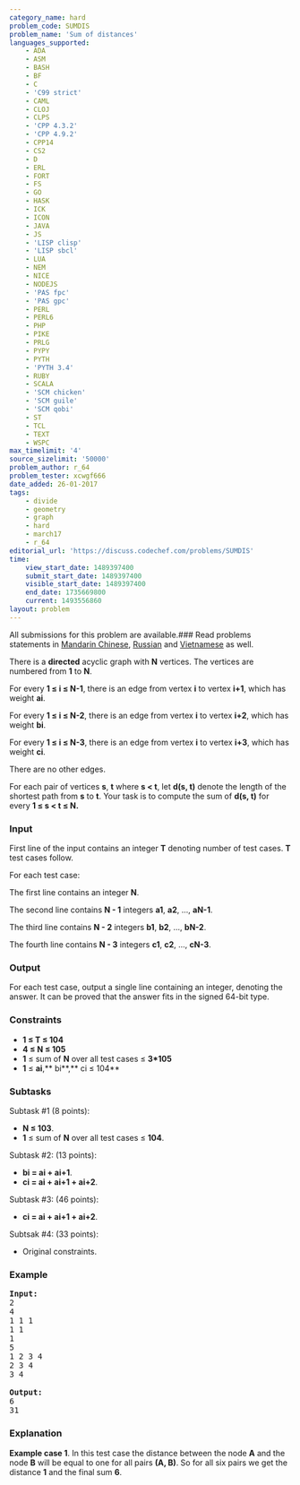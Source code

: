 ```yaml
---
category_name: hard
problem_code: SUMDIS
problem_name: 'Sum of distances'
languages_supported:
    - ADA
    - ASM
    - BASH
    - BF
    - C
    - 'C99 strict'
    - CAML
    - CLOJ
    - CLPS
    - 'CPP 4.3.2'
    - 'CPP 4.9.2'
    - CPP14
    - CS2
    - D
    - ERL
    - FORT
    - FS
    - GO
    - HASK
    - ICK
    - ICON
    - JAVA
    - JS
    - 'LISP clisp'
    - 'LISP sbcl'
    - LUA
    - NEM
    - NICE
    - NODEJS
    - 'PAS fpc'
    - 'PAS gpc'
    - PERL
    - PERL6
    - PHP
    - PIKE
    - PRLG
    - PYPY
    - PYTH
    - 'PYTH 3.4'
    - RUBY
    - SCALA
    - 'SCM chicken'
    - 'SCM guile'
    - 'SCM qobi'
    - ST
    - TCL
    - TEXT
    - WSPC
max_timelimit: '4'
source_sizelimit: '50000'
problem_author: r_64
problem_tester: xcwgf666
date_added: 26-01-2017
tags:
    - divide
    - geometry
    - graph
    - hard
    - march17
    - r_64
editorial_url: 'https://discuss.codechef.com/problems/SUMDIS'
time:
    view_start_date: 1489397400
    submit_start_date: 1489397400
    visible_start_date: 1489397400
    end_date: 1735669800
    current: 1493556860
layout: problem
---
```

All submissions for this problem are available.###  Read problems statements in [Mandarin Chinese](http://www.codechef.com/download/translated/MARCH17/mandarin/SUMDIS.pdf?v=1), [Russian](http://www.codechef.com/download/translated/MARCH17/russian/SUMDIS.pdf?v=1) and [Vietnamese](http://www.codechef.com/download/translated/MARCH17/vietnamese/SUMDIS.pdf?v=1) as well.

 There is a **directed** acyclic graph with **N** vertices. The vertices are numbered from **1** to **N**.

 For every **1 ≤ i ≤ N-1**, there is an edge from vertex **i** to vertex **i+1**, which has weight **ai**.

 For every **1 ≤ i ≤ N-2**, there is an edge from vertex **i** to vertex **i+2**, which has weight **bi**.

 For every **1 ≤ i ≤ N-3**, there is an edge from vertex **i** to vertex **i+3**, which has weight **ci**.

 There are no other edges.

 For each pair of vertices **s**, **t** where **s &lt; t**, let **d(s, t)** denote the length of the shortest path from **s** to **t**. Your task is to compute the sum of **d(s, t)** for every **1 ≤ s &lt; t ≤ N.**

###  Input

 First line of the input contains an integer **T** denoting number of test cases. **T** test cases follow.

 For each test case:

 The first line contains an integer **N**.

 The second line contains **N - 1** integers **a1**, **a2**, ..., **aN-1**.

 The third line contains **N - 2** integers **b1**, **b2**, ..., **bN-2**.

 The fourth line contains **N - 3** integers **c1**, **c2**, ..., **cN-3**.



###  Output

 For each test case, output a single line containing an integer, denoting the answer. It can be proved that the answer fits in the signed 64-bit type.

###  Constraints

- **1 ≤ T ≤ 104**
- **4 **≤** N ≤ 105**
- **1** ≤ sum of **N** over all test cases ≤ **3\*105**
- **1** ≤ **ai**,** bi**,** ci ≤ 104**

###  Subtasks

 Subtask #1 (8 points):

- **N ≤ 103**.
- **1** ≤ sum of **N** over all test cases ≤ **104**.

 Subtask #2: (13 points):

- **bi = ai + ai+1**.
- **ci = ai + ai+1 + ai+2**.

 Subtask #3: (46 points):

- **ci = ai + ai+1 + ai+2**.

 Subtsak #4: (33 points):

- Original constraints.

###  Example

<pre>
<b>Input:</b>
<tt>2
4
1 1 1
1 1
1
5
1 2 3 4
2 3 4
3 4</tt>

<b>Output:</b>
<tt>6
31</tt>
</pre>
### Explanation

**Example case 1**. In this test case the distance between the node **A** and the node **B** will be equal to one for all pairs **(A, B)**. So for all six pairs we get the distance **1** and the final sum **6**.
